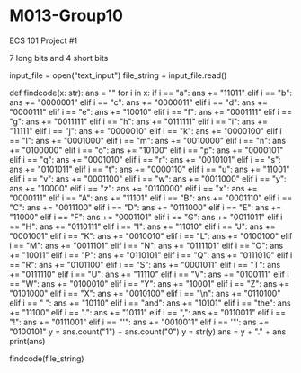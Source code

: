 # M013-Group10
ECS 101 Project #1

7 long bits and 4 short bits 

input_file = open("text_input")
file_string = input_file.read()

def findcode(x: str):
    ans = ""
    for i in x:
       if i == "a":
           ans += "11011"
       elif i == "b":
           ans += "0000001"
       elif i == "c":
           ans += "0000011"
       elif i == "d":
            ans += "0000111"
       elif i == "e":
           ans += "10010"
       elif i == "f":
           ans += "0001111"
       elif i == "g":
           ans += "0011111"
       elif i == "h":
           ans += "0111111"
       elif i == "i":
           ans += "11111"
       elif i == "j":
           ans += "0000010"
       elif i == "k":
           ans += "0000100"
       elif i == "l":
           ans += "0001000"
       elif i == "m":
           ans += "0010000"
       elif i == "n":
           ans += "0100000"
       elif i == "o":
           ans += "10100"
       elif i == "p":
           ans += "0000101"
       elif i == "q":
           ans += "0001010"
       elif i == "r":
           ans += "0010101"
       elif i == "s":
           ans += "0101011"
       elif i == "t":
           ans += "0000110"
       elif i == "u":
           ans += "11001"
       elif i == "v":
           ans += "0001100"
       elif i == "w":
           ans += "0011000"
       elif i == "y":
           ans += "10000"
       elif i == "z":
           ans += "0110000"
       elif i == "x":
           ans += "0000111"
       elif i == "A":
           ans += "11101"
       elif i == "B":
           ans += "0001110"
       elif i == "C":
           ans += "0011100"
       elif i == "D":
           ans += "0111000"
       elif i == "E":
           ans += "11000"
       elif i == "F":
           ans += "0001101"
       elif i == "G":
           ans += "0011011"
       elif i == "H":
           ans += "0110111"
       elif i == "I":
           ans += "11010"
       elif i == "J":
           ans += "0001001"
       elif i == "K":
           ans += "0010010"
       elif i == "L":
           ans += "0100100"
       elif i == "M":
           ans += "0011101"
       elif i == "N":
           ans += "0111101"
       elif i == "O":
           ans += "10011"
       elif i == "P":
           ans += "0110101"
       elif i == "Q":
           ans += "0111010"
       elif i == "R":
           ans += "0101100"
       elif i == "S":
           ans += "0001011"
       elif i == "T":
           ans += "0111110"
       elif i == "U":
           ans += "11110"
       elif i == "V":
           ans += "0100111"
       elif i == "W":
           ans += "0100010"
       elif i == "Y":
           ans += "10001"
       elif i == "Z":
           ans += "0101000"
       elif i == "X":
           ans += "0010100"
       elif i == "\n":
           ans += "0110100"
       elif i == " ":
           ans += "10110"
       elif i == "and":
           ans += "10101"
       elif i == "the":
           ans += "11100"
       elif i == ".":
           ans += "10111"
       elif i == ",":
           ans += "0110011"
       elif i == "!":
           ans += "0111001"
       elif i == "'":
           ans += "0010011"
       elif i == '"':
           ans += "0100101"
    y = ans.count("1") + ans.count("0")
    y = str(y)
    ans = y + "." + ans
    print(ans)

findcode(file_string)
